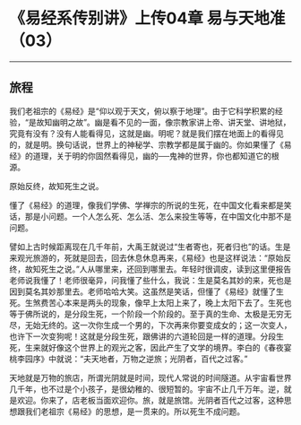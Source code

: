 # 《易经系传别讲》上传04章 易与天地准（03）

------

## 旅程

我们老祖宗的《易经》是“仰以观于天文，俯以察于地理”。由于它科学积累的经验，“是故知幽明之故”。幽是看不见的一面，像宗教家讲上帝、讲天堂、讲地狱，究竟有没有？没有人能看得见，这就是幽。明呢？就是我们摆在地面上的看得见的，就是明。换句话说，世界上的神秘学、宗教学都是属于幽的。你如果懂了《易经》的道理，关于明的你固然看得见，幽的──鬼神的世界，你也都知道它的根源。

原始反终，故知死生之说。

懂了《易经》的道理，像我们学佛、学禅宗的所说的生死，在中国文化看来都是笑话，那是小问题。一个人怎么死、怎么活、怎么来投生等等，在中国文化中那不是问题。

譬如上古时候距离现在几千年前，大禹王就说过“生者寄也，死者归也”的话。生是来观光旅游的，死就是回去，回去休息休息再来，《易经》也是这样说法：“原始反终，故知死生之说。”人从哪里来，还回到哪里去。年轻时很调皮，读到这里便报告老师说我懂了！老师很毫异，问我懂了些什么，我说：生是莫名其妙的来，死也是因到莫名其妙那里去。老师哈哈大笑。这虽然是笑话，但懂了《易经》就懂了生死。生煞费苦心本来是两头的现象，像早上太阳上来了，晚上太阳下去了。生死也等于佛所说的，是分段生死，一个阶段一个阶段的。至于真的生命、太极是无穷无尽，无始无终的。这一次你生成一个男的，下次再来你要变成女的；这一次变人，也许下一次变狗呢！这就是分段生死，跟佛讲的六道轮回是一样的道理。分段生死，生来就好像这个世界上的观光之客，因此产生了文学的境界。李白的《春夜宴桃李园序》中就说：“夫天地者，万物之逆旅；光阴者，百代之过客。”

天地就是万物的旅店，所谓光阴就是时间，现代人常说的时间隧道。从宇宙看世界几千年，也不过是个小孩子，是很幼稚的、很短暂的。宇宙不止几千万年。逆，就是欢迎。你来了，店老板当面欢迎你。旅，就是旅馆。光阴者百代之过客，这种思想跟我们老祖宗《易经》的思想，是一贯来的。所以死生不成问题。